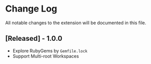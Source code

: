 # Change Log

All notable changes to the extension will be documented in this file.

## [Released] - 1.0.0

- Explore RubyGems by `Gemfile.lock`
- Support Multi-root Workspaces
